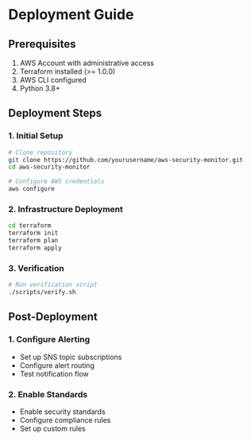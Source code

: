 # Deployment Guide

## Prerequisites
1. AWS Account with administrative access
2. Terraform installed (>= 1.0.0)
3. AWS CLI configured
4. Python 3.8+

## Deployment Steps

### 1. Initial Setup
```bash
# Clone repository
git clone https://github.com/yourusername/aws-security-monitor.git
cd aws-security-monitor

# Configure AWS credentials
aws configure
```

### 2. Infrastructure Deployment
```bash
cd terraform
terraform init
terraform plan
terraform apply
```

### 3. Verification
```bash
# Run verification script
./scripts/verify.sh
```

## Post-Deployment

### 1. Configure Alerting
- Set up SNS topic subscriptions
- Configure alert routing
- Test notification flow

### 2. Enable Standards
- Enable security standards
- Configure compliance rules
- Set up custom rules
```
